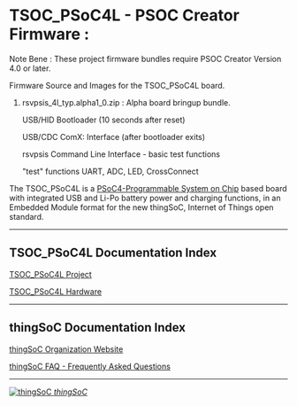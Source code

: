 # TSOC_PSoC4L - PSOC Creator Firmware :

Note Bene : These project firmware bundles require PSOC Creator Version 4.0 or later.

Firmware Source and Images for the TSOC_PSoC4L board.

1) rsvpsis_4l_typ.alpha1_0.zip : Alpha board bringup bundle.

   USB/HID Bootloader (10 seconds after reset)

   USB/CDC ComX: Interface (after bootloader exits)

   rsvpsis Command Line Interface - basic test functions

   "test" functions UART, ADC, LED, CrossConnect


The TSOC_PSoC4L is a [PSoC4-Programmable System on Chip](http://www.cypress.com/documentation/datasheets/psoc-4-psoc-4200l-family-datasheet)
based board with integrated USB and Li-Po battery power and charging functions, 
in an Embedded Module format for the new thingSoC, Internet of Things open standard.

---------------------------------------

## TSOC_PSoC4L Documentation Index <a name="TSOC_PSoC4L_documentation_index"/>

[TSOC_PSoC4L Project](http://thingsoc.github.io/projects/TSOC_PSoC4L.html)

[TSOC_PSoC4L Hardware](https://github.com/thingSoC/TSOC_PSoC4L/tree/master/TSOC_PSoC4L/hardware)


---------------------------------------

## thingSoC Documentation Index <a name="thingSoC_documentation_index"/>

[thingSoC Organization Website](http://thingSoC.github.io)

[thingSoC FAQ - Frequently Asked Questions](http://thingsoc.github.io/support/faq.html)

---------------------------------------

[![thingSoC](http://thingsoc.github.io/img/projects/thingSoC/thingSoC_thumb.png?raw=true) 
*thingSoC*](http://thingsoc.github.io)
